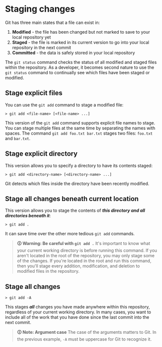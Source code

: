 # Staging changes

Git has three main states that a file can exist in:
1.  **Modified** - the file has been changed but not marked to save to your local repository yet
2.  **Staged** - the file is marked in its current version to go into your local repository in the next commit
3.  **Committed** - the data is safely stored in your local repository

The `git status` command checks the status of all modified and staged files within the repository. As a developer, it becomes second nature to use the `git status` command to continually see which files have been staged or modified.

## Stage explicit files
You can use the `git add` command to stage a modified file:
```shell
> git add <file-name> [<file-name> ...]
```

This version of the `git add` command supports explicit file names to stage. You can stage multiple files at the same time by separating the names with spaces. The command `git add foo.txt bar.txt` stages two files: `foo.txt` and `bar.txt`.

## Stage explicit directory
This version allows you to specify a directory to have its contents staged:
```shell
> git add <directory-name> [<directory-name> ...]
```

Git detects which files inside the directory have been recently modified.

## Stage all changes beneath current location
This version allows you to stage the contents of **_this directory and all directories beneath it_**:
```shell
> git add .
```

It can save time over the other more tedious `git add` commands.

>**🛈 Warning: Be careful with `git add .`**
It's important to know what your current working directory is before running this command. If you aren't located in the root of the repository, you may only stage some of the changes. If you're located in the root and run this command, then you'll stage every addition, modification, and deletion to modified files in the repository.

## Stage all changes
```shell
> git add -A
```

This stages **_all_** changes you have made anywhere within this repository, regardless of your current working directory. In many cases, you want to include all of the work that you have done since the last commit into the next commit.

>**🛈 Note: Argument case**
The case of the arguments matters to Git. In the previous example, `-A` must be uppercase for Git to recognize it.